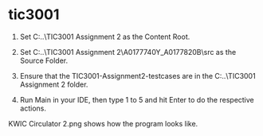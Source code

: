 # tic3001

1. Set C:\..\TIC3001 Assignment 2 as the Content Root.

2. Set C:\..\TIC3001 Assignment 2\A0177740Y_A0177820B\src as the Source Folder.

3. Ensure that the TIC3001-Assignment2-testcases are in the C:\..\TIC3001 Assignment 2 folder.

4. Run Main in your IDE, then type 1 to 5 and hit Enter to do the respective actions.

KWIC Circulator 2.png shows how the program looks like.